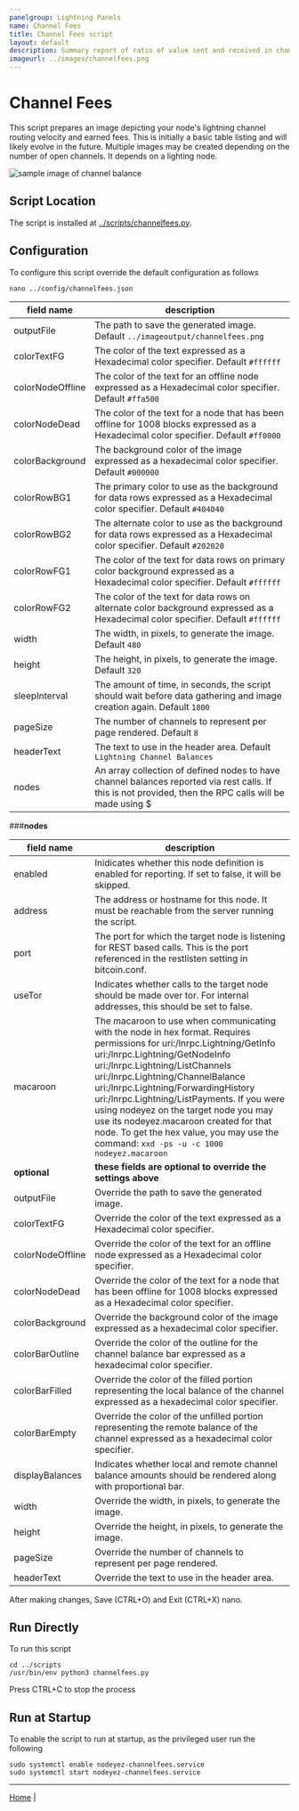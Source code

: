 ```yaml
---
panelgroup: Lightning Panels
name: Channel Fees
title: Channel Fees script
layout: default
description: Summary report of ratio of value sent and received in channel, fees paid and earned through channels
imageurl: ../images/channelfees.png
---
```


# Channel Fees

This script prepares an image depicting your node's lightning channel routing
velocity and earned fees.  This is initially a basic table listing and will
likely evolve in the future.  Multiple images may be created depending on the
number of open channels.  It depends on a lighting node.

![sample image of channel balance](../images/channelfees.png)

## Script Location

The script is installed at 
[../scripts/channelfees.py](../scripts/channelfees.py).

## Configuration

To configure this script override the default configuration as follows

```shell
nano ../config/channelfees.json
```

| field name | description |
| --- | --- |
| outputFile | The path to save the generated image. Default `../imageoutput/channelfees.png` |
| colorTextFG | The color of the text expressed as a Hexadecimal color specifier. Default `#ffffff` |
| colorNodeOffline | The color of the text for an offline node expressed as a Hexadecimal color specifier. Default `#ffa500` |
| colorNodeDead | The color of the text for a node that has been offline for 1008 blocks expressed as a Hexadecimal color specifier. Default `#ff0000` |
| colorBackground | The background color of the image expressed as a hexadecimal color specifier. Default `#000000` |
| colorRowBG1 | The primary color to use as the background for data rows expressed as a Hexadecimal color specifier. Default `#404040` |
| colorRowBG2 | The alternate color to use as the background for data rows expressed as a Hexadecimal color specifier. Default `#202020` |
| colorRowFG1 | The color of the text for data rows on primary color background expressed as a Hexadecimal color specifier. Default `#ffffff` |
| colorRowFG2 | The color of the text for data rows on alternate color background expressed as a Hexadecimal color specifier. Default `#ffffff` |
| width | The width, in pixels, to generate the image. Default `480` |
| height | The height, in pixels, to generate the image. Default `320` |
| sleepInterval | The amount of time, in seconds, the script should wait before data gathering and image creation again. Default `1800` |
| pageSize | The number of channels to represent per page rendered. Default `8` |
| headerText | The text to use in the header area. Default `Lightning Channel Balances` |
| nodes | An array collection of defined nodes to have channel balances reported via rest calls. If this is not provided, then the RPC calls will be made using $

###__nodes__

| field name | description |
| --- | --- |
| enabled | Inidicates whether this node definition is enabled for reporting. If set to false, it will be skipped. |
| address | The address or hostname for this node. It must be reachable from the server running the script. |
| port | The port for which the target node is listening for REST based calls. This is the port referenced in the restlisten setting in bitcoin.conf. |
| useTor | Indicates whether calls to the target node should be made over tor. For internal addresses, this should be set to false. |
| macaroon | The macaroon to use when communicating with the node in hex format. Requires permissions for uri:/lnrpc.Lightning/GetInfo uri:/lnrpc.Lightning/GetNodeInfo uri:/lnrpc.Lightning/ListChannels uri:/lnrpc.Lightning/ChannelBalance uri:/lnrpc.Lightning/ForwardingHistory uri:/lnrpc.Lightning/ListPayments. If you were using nodeyez on the target node you may use its nodeyez.macaroon created for that node. To get the hex value, you may use the command: `xxd -ps -u -c 1000 nodeyez.macaroon` |
| __optional__ | __these fields are optional to override the settings above__ |
| outputFile | Override the path to save the generated image. |
| colorTextFG | Override the color of the text expressed as a Hexadecimal color specifier. |
| colorNodeOffline | Override the color of the text for an offline node expressed as a Hexadecimal color specifier. |
| colorNodeDead | Override the color of the text for a node that has been offline for 1008 blocks expressed as a Hexadecimal color specifier. |
| colorBackground | Override the background color of the image expressed as a hexadecimal color specifier. |
| colorBarOutline | Override the color of the outline for the channel balance bar expressed as a hexadecimal color specifier. |
| colorBarFilled | Override the color of the filled portion representing the local balance of the channel expressed as a hexadecimal color specifier. |
| colorBarEmpty | Override the color of the unfilled portion representing the remote balance of the channel expressed as a hexadecimal color specifier. |
| displayBalances | Indicates whether local and remote channel balance amounts should be rendered along with proportional bar. |
| width | Override the width, in pixels, to generate the image. |
| height | Override the height, in pixels, to generate the image. |
| pageSize | Override the number of channels to represent per page rendered. |
| headerText | Override the text to use in the header area. |

After making changes, Save (CTRL+O) and Exit (CTRL+X) nano.

## Run Directly

To run this script

```shell
cd ../scripts
/usr/bin/env python3 channelfees.py
```

Press CTRL+C to stop the process


## Run at Startup

To enable the script to run at startup, as the privileged user run the following

```shell
sudo systemctl enable nodeyez-channelfees.service
sudo systemctl start nodeyez-channelfees.service
```


---

[Home](../) | 

